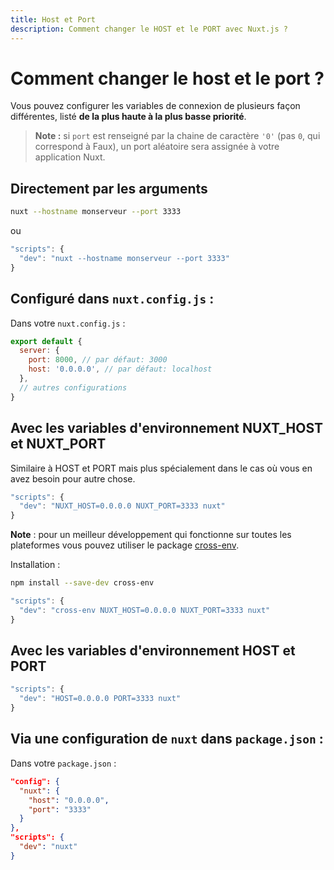 ```yaml
---
title: Host et Port
description: Comment changer le HOST et le PORT avec Nuxt.js ?
---
```


# Comment changer le host et le port ?

Vous pouvez configurer les variables de connexion de plusieurs façon différentes, listé **de la plus haute à la plus basse priorité**.

> **Note :** si `port` est renseigné par la chaine de caractère `'0'` (pas `0`, qui correspond à Faux), un port aléatoire sera assignée à votre application Nuxt.

## Directement par les arguments

```sh
nuxt --hostname monserveur --port 3333
```
ou
```js
"scripts": {
  "dev": "nuxt --hostname monserveur --port 3333"
}
```

## Configuré dans `nuxt.config.js` :

Dans votre `nuxt.config.js` :

```js
export default {
  server: {
    port: 8000, // par défaut: 3000
    host: '0.0.0.0', // par défaut: localhost
  },
  // autres configurations
}
```


## Avec les variables d'environnement NUXT_HOST et NUXT_PORT

Similaire à HOST et PORT mais plus spécialement dans le cas où vous en avez besoin pour autre chose.

```js
"scripts": {
  "dev": "NUXT_HOST=0.0.0.0 NUXT_PORT=3333 nuxt"
}
```

**Note** : pour un meilleur développement qui fonctionne sur toutes les plateformes vous pouvez utiliser le package [cross-env](https://www.npmjs.com/package/cross-env).

Installation :

```bash
npm install --save-dev cross-env
```

```js
"scripts": {
  "dev": "cross-env NUXT_HOST=0.0.0.0 NUXT_PORT=3333 nuxt"
}
```

## Avec les variables d'environnement HOST et PORT

```js
"scripts": {
  "dev": "HOST=0.0.0.0 PORT=3333 nuxt"
}
```


## Via une configuration de `nuxt` dans `package.json` :

Dans votre `package.json` :

```json
"config": {
  "nuxt": {
    "host": "0.0.0.0",
    "port": "3333"
  }
},
"scripts": {
  "dev": "nuxt"
}
```
